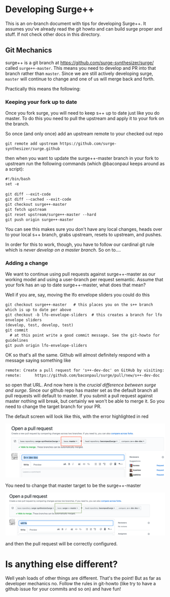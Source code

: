 # Developing Surge++

This is an on-branch document with tips for developing Surge++. It assumes you've already read
the git howto and can build surge proper and stuff. If not check other docs in this directory.

## Git Mechanics

surge++ is a git branch at https://github.com/surge-synthesizer/surge/ called `surge++-master`.
This means you need to develop and PR into that branch rather than `master`. Since we are still
actively developing surge, `master` will continue to change and one of us will merge back and forth.

Practically this means the following:

### Keeping your fork up to date

Once you fork surge, you will need to keep s++ up to date just like you do master. To do this you 
need to pull the upstream and apply it to your fork on the branch.

So once (and only once) add an upstream remote to your checked out repo

```
git remote add upstream https://github.com/surge-synthesizer/surge.github
```

then when you want to update the surge++-master branch in your fork to upstream
run the following commands (which @baconpaul keeps around as a script):

```
#!/bin/bash
set -e

git diff --exit-code
git diff --cached --exit-code
git checkout surge++-master
git fetch upstream
git reset upstream/surge++-master --hard
git push origin surge++-master
```

You can see this makes sure you don't have any local changes, heads over to your
local s++ branch, grabs upstream, resets to upstream, and pushes.

In order for this to work, though, you have to follow our cardinal git rule which is
*never develop on a master branch*. So on to....

### Adding a change

We want to continue using pull requests against surge++-master as our working model and using
a user-branch per request semantic. Assume that your fork has an up to date surge++-master, what
does that mean?

Well if you are, say, moving the lfo envelope sliders you could do this

```
git checkout surge++-master   # this places you on the s++ branch which is up to date per above
git checkout -b lfo-envelope-sliders  # this creates a branch for lfo envelope sliders
(develop, test, develop, test)
git commit
  # at this point write a good commit message. See the git-howto for guidelines
git push origin lfo-envelope-sliders
```

OK so that's all the same. Github will almost definitely respond with a message saying something like

```
remote: Create a pull request for 's++-dev-doc' on GitHub by visiting:
remote:      https://github.com/baconpaul/surge/pull/new/s++-dev-doc
```

so open that URL. And now here is the *crucial difference between surge and surge*. Since our github repo
has master set as the default branch all pull requests will default to master. If you submit a pull request
against master nothing will break, but certainly we won't be able to merge it. So you need to change the
target branch for your PR.

The default screen will look like this, with the error highlighted in red

![wrong setting](s++-wrong.png)

You need to change that master target to be the surge++-master

![correct setting](s++-right.png)

and then the pull request will be correctly configured.

# Is anything else different?

Well yeah loads of other things are different. That's the point! But as far as developer mechanics
no. Follow the rules in git-howto (like try to have a github issue for your commits and so on)
and have fun!




